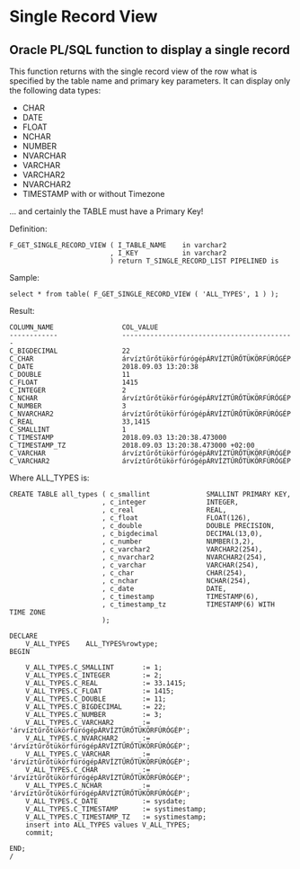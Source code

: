 
# Single Record View

## Oracle PL/SQL function to display a single record



This function returns with the single record view of the row what is specified by the table name and primary key parameters.
It can display only the following data types: 

* CHAR
* DATE
* FLOAT
* NCHAR
* NUMBER
* NVARCHAR
* VARCHAR
* VARCHAR2
* NVARCHAR2
* TIMESTAMP with or without Timezone

... and certainly the TABLE must have a Primary Key!

Definition:

    F_GET_SINGLE_RECORD_VIEW ( I_TABLE_NAME    in varchar2
                             , I_KEY           in varchar2
                             ) return T_SINGLE_RECORD_LIST PIPELINED is

Sample:

    select * from table( F_GET_SINGLE_RECORD_VIEW ( 'ALL_TYPES', 1 ) );

Result:

    COLUMN_NAME                 COL_VALUE
    ------------                -------------------------------------------
    C_BIGDECIMAL                22
    C_CHAR                      árvíztűrőtükörfúrógépÁRVÍZTŰRŐTÜKÖRFÚRÓGÉP
    C_DATE                      2018.09.03 13:20:38
    C_DOUBLE                    11
    C_FLOAT                     1415
    C_INTEGER                   2
    C_NCHAR	                    árvíztűrőtükörfúrógépÁRVÍZTŰRŐTÜKÖRFÚRÓGÉP
    C_NUMBER                    3
    C_NVARCHAR2                 árvíztűrőtükörfúrógépÁRVÍZTŰRŐTÜKÖRFÚRÓGÉP
    C_REAL                      33,1415
    C_SMALLINT                  1
    C_TIMESTAMP                 2018.09.03 13:20:38.473000
    C_TIMESTAMP_TZ              2018.09.03 13:20:38.473000 +02:00
    C_VARCHAR                   árvíztűrőtükörfúrógépÁRVÍZTŰRŐTÜKÖRFÚRÓGÉP
    C_VARCHAR2                  árvíztűrőtükörfúrógépÁRVÍZTŰRŐTÜKÖRFÚRÓGÉP

Where ALL_TYPES is:

    CREATE TABLE all_types ( c_smallint              SMALLINT PRIMARY KEY,
                           , c_integer               INTEGER,
                           , c_real                  REAL,
                           , c_float                 FLOAT(126),
                           , c_double                DOUBLE PRECISION,
                           , c_bigdecimal            DECIMAL(13,0),
                           , c_number                NUMBER(3,2),
                           , c_varchar2              VARCHAR2(254),
                           , c_nvarchar2             NVARCHAR2(254),
                           , c_varchar               VARCHAR(254),
                           , c_char                  CHAR(254),
                           , c_nchar                 NCHAR(254),
                           , c_date                  DATE,
                           , c_timestamp             TIMESTAMP(6),
                           , c_timestamp_tz          TIMESTAMP(6) WITH TIME ZONE
                           );

    DECLARE
        V_ALL_TYPES    ALL_TYPES%rowtype;
    BEGIN
    
        V_ALL_TYPES.C_SMALLINT       := 1;
        V_ALL_TYPES.C_INTEGER        := 2;
        V_ALL_TYPES.C_REAL           := 33.1415;
        V_ALL_TYPES.C_FLOAT          := 1415;
        V_ALL_TYPES.C_DOUBLE         := 11;
        V_ALL_TYPES.C_BIGDECIMAL     := 22;
        V_ALL_TYPES.C_NUMBER         := 3;
        V_ALL_TYPES.C_VARCHAR2       := 'árvíztűrőtükörfúrógépÁRVÍZTŰRŐTÜKÖRFÚRÓGÉP';
        V_ALL_TYPES.C_NVARCHAR2      := 'árvíztűrőtükörfúrógépÁRVÍZTŰRŐTÜKÖRFÚRÓGÉP';
        V_ALL_TYPES.C_VARCHAR        := 'árvíztűrőtükörfúrógépÁRVÍZTŰRŐTÜKÖRFÚRÓGÉP';
        V_ALL_TYPES.C_CHAR           := 'árvíztűrőtükörfúrógépÁRVÍZTŰRŐTÜKÖRFÚRÓGÉP';
        V_ALL_TYPES.C_NCHAR          := 'árvíztűrőtükörfúrógépÁRVÍZTŰRŐTÜKÖRFÚRÓGÉP';
        V_ALL_TYPES.C_DATE           := sysdate;
        V_ALL_TYPES.C_TIMESTAMP      := systimestamp;
        V_ALL_TYPES.C_TIMESTAMP_TZ   := systimestamp;
        insert into ALL_TYPES values V_ALL_TYPES;
        commit;
    
    END;
    /
    
